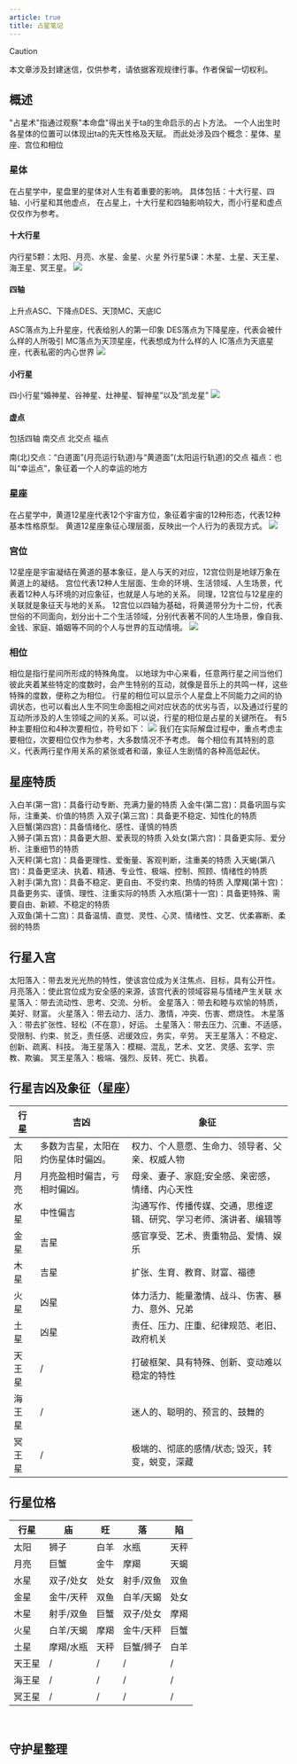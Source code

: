 ```yaml
---
article: true
title: 占星笔记
---
```


> [!caution]
> 本文章涉及封建迷信，仅供参考，请依据客观规律行事。作者保留一切权利。


## 概述
"占星术"指通过观察"本命盘"得出关于ta的生命启示的占卜方法。
一个人出生时各星体的位置可以体现出ta的先天性格及天赋。
而此处涉及四个概念：星体、星座、宫位和相位
### 星体
在占星学中，星盘里的星体对人生有着重要的影响。
具体包括：十大行星、四轴、小行星和其他虚点，
在占星上，十大行星和四轴影响较大，而小行星和虚点仅仅作为参考。
#### 十大行星
内行星5颗：太阳、月亮、水星、金星、火星
外行星5课：木星、土星、天王星、海王星、冥王星。
![](http://pic.puremcs.top/img/2025/02/15/67af8dc05c3ca.jpg)
#### 四轴
上升点ASC、下降点DES、天顶MC、天底IC

ASC落点为上升星座，代表给别人的第一印象
DES落点为下降星座，代表会被什么样的人所吸引
MC落点为天顶星座，代表想成为什么样的人
IC落点为天底星座，代表私密的内心世界
![](http://pic.puremcs.top/img/2025/02/15/67b0a30458250.webp)
#### 小行星
四小行星“婚神星、谷神星、灶神星、智神星”以及“凯龙星”
![](http://pic.puremcs.top/img/2025/02/15/67af8dc9c4e58.webp)
#### 虚点
包括四轴 南交点 北交点 福点

南(北)交点：“白道面”(月亮运行轨道)与“黄道面”(太阳运行轨道)的交点
福点：也叫“幸运点”，象征着一个人的幸运的地方

### 星座
在占星学中，黄道12星座代表12个宇宙方位，象征着宇宙的12种形态，代表12种基本性格原型。
黄道12星座象征心理层面，反映出一个人行为的表现方式。
![](http://pic.puremcs.top/img/2025/02/15/67b0a7f28e707.webp)

### 宫位
12星座是宇宙凝结在黄道的基本象征，是人与天的对应，12宫位则是地球万象在黄道上的凝结。
宫位代表12种人生层面、生命的环境、生活领域、人生场景，代表着12种人与环境的对应象征，也就是人与地的关系。
同理，12宫位与12星座的关联就是象征天与地的关系。
12宫位以四轴为基础，将黄道带分为十二份，代表世俗的不同面向，划分出十二个生活领域，分别代表著不同的人生场景，像自我、金钱、家庭、婚姻等不同的个人与世界的互动情境。
![](http://pic.puremcs.top/img/2025/02/15/67b0a86eedbb4.png)

### 相位
相位是指行星间所形成的特殊角度。
以地球为中心来看，任意两行星之间当他们彼此夹着某些特定的度数时，会产生特别的互动，就像是音乐上的共鸣一样，这些特殊的度数，便称之为相位。
行星的相位可以显示个人星盘上不同能力之间的协调状态，也可以看出人生不同生命面相之间对应状态的优劣与否，以及通过行星的互动所涉及的人生领域之间的关系。可以说，行星的相位是占星的关键所在。
有5种主要相位和4种次要相位，符号如下：
![](http://pic.puremcs.top/img/2025/02/15/67b0a959e2913.png)
我们在实际解盘过程中，重点考虑主要相位，次要相位仅作为参考，大多数情况不予考虑。
每个相位有其特别的意义，代表两行星作用关系的紧张或者和谐，象征人生剧情的各种高低起伏。


## 星座特质
入白羊(第一宫)：具备行动专断、充满力量的特质 
入金牛(第二宫)：具备巩固与实际，注重美、价值的特质 
入双子(第三宫)：具备更不稳定、知性化的特质  
入巨蟹(第四宫)：具备情绪化、感性、谨慎的特质  
入狮子(第五宫)：具备更大胆、爱表现的特质 
入处女(第六宫)：具备更实际、爱分析、注重细节的特质  
入天秤(第七宫)：具备更理性、爱衡量、客观判断，注重美的特质 
入天蝎(第八宫)：具备更坚决、执着、精通、专业性、极端、控制、照顾、情绪性的特质  
入射手(第九宫)：具备不稳定、更自由、不受约束、热情的特质 
入摩羯(第十宫)：具备更务实、谨慎、理性、注重实际的特质 
入水瓶(第十一宫)：具备更特殊、需要自由、新颖、不稳定的特质  
入双鱼(第十二宫)：具备温情、直觉、灵性、心灵、情绪性、文艺、优柔寡断、柔弱的特质

## 行星入宫
太阳落入：带去发光光热的特性，使该宫位成为关注焦点、目标，具有公开性。
月亮落入：使此宫位成为安全感的来源，该宫代表的领域容易与情绪产生关联 
水星落入：带去流动性、思考、交流、分析。
金星落入：带去和睦与欢愉的特质，美好、财富。
火星落入：带去动力、活力、激情，冲突、伤害、燃烧性。
木星落入：带去扩张性、轻松（不在意），好运。
土星落入：带去压力、沉重、不适感，受限制、约束、贫乏，责任感、迟缓效应，务实，辛劳。
天王星落入：不稳定、创新、疏离、科技。
海王星落入：模糊、混乱，艺术、文艺、灵感、玄学、宗教、欺骗。
冥王星落入：极端、强烈、反转、死亡、执着。

## 行星吉凶及象征（星座）
|行星|吉凶|象征|
|---|---|---|
|太阳|多数为吉星，太阳在灼伤星体时偏凶。|权力、个人意愿、生命力、领导者、父亲、权威人物|
|月亮|月亮盈相时偏吉，亏相时偏凶。|母亲、妻子、家庭;安全感、亲密感，情绪、内心天性|
|水星|中性偏吉|沟通写作、传播传媒、交通，思维逻辑、研究、学习老师、演讲者、编辑等|
|金星|吉星|感官享受、艺术、贵重物品、爱情、娱乐|
|木星|吉星|扩张、生育、教育、财富、福德|
|火星|凶星|体力活力、能量激情、战斗、伤害、暴力、意外、兄弟|
|土星|凶星|责任、压力、庄重、纪律规范、老旧、政府机关|
|天王星|/|打破框架、具有特殊、创新、变动难以稳定的特性|
|海王星|/|迷人的、聪明的、预言的、鼓舞的|
|冥王星|/|极端的、彻底的感情/状态; 毁灭，转变，蜕变，深藏|

## 行星位格
|行星|庙|旺|落|陷|
|---|---|---|---|---|
|太阳|狮子|白羊|水瓶|天秤|
|月亮|巨蟹|金牛|摩羯|天蝎|
|水星|双子/处女|处女|射手/双鱼|双鱼|
|金星|金牛/天秤|双鱼|白羊/天蝎|处女|
|木星|射手/双鱼|巨蟹|双子/处女|摩羯|
|火星|白羊/天蝎|摩羯|金牛/天秤|巨蟹|
|土星|摩羯/水瓶|天秤|巨蟹/狮子|白羊|
|天王星|/|/|/|/|
|海王星|/|/|/|/|
|冥王星|/|/|/|/|

 
## 守护星整理
